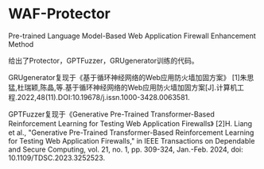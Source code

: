 # WAF-Protector
Pre-trained Language Model-Based Web Application Firewall Enhancement Method

给出了Protector，GPTFuzzer，GRUgenerator训练的代码。

GRUgenerator复现于《基于循环神经网络的Web应用防火墙加固方案》
[1]朱思猛,杜瑞颖,陈晶,等.基于循环神经网络的Web应用防火墙加固方案[J].计算机工程.2022,48(11).DOI:10.19678/j.issn.1000-3428.0063581.

GPTFuzzer复现于《Generative Pre-Trained Transformer-Based Reinforcement Learning for Testing Web Application Firewalls》
[2]H. Liang et al., "Generative Pre-Trained Transformer-Based Reinforcement Learning for Testing Web Application Firewalls," in IEEE Transactions on Dependable and Secure Computing, vol. 21, no. 1, pp. 309-324, Jan.-Feb. 2024, doi: 10.1109/TDSC.2023.3252523.
